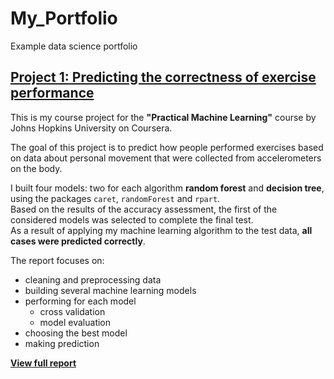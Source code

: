 # My_Portfolio
Example data science portfolio

## [Project 1: Predicting the correctness of exercise performance](https://github.com/nravinskaya/practicalMachineLearning)

This is my course project for the **"Practical Machine Learning"** course by Johns Hopkins University on Coursera.

The goal of this project is to predict how people performed exercises based on data about personal movement that were collected from accelerometers on the body. 

I built four models: two for each algorithm **random forest** and **decision tree**, using the packages `caret`, `randomForest` and `rpart`.  
Based on the results of the accuracy assessment, the first of the considered models was selected to complete the final test.  
As a result of applying my machine learning algorithm to the test data, **all cases were predicted correctly**. 

The report focuses on:

- cleaning and preprocessing data
- building several machine learning models  
- performing for each model
    * cross validation  
    * model evaluation
- choosing the best model
- making prediction

[**View full report**](https://nravinskaya.github.io/practicalMachineLearning/index.html)

